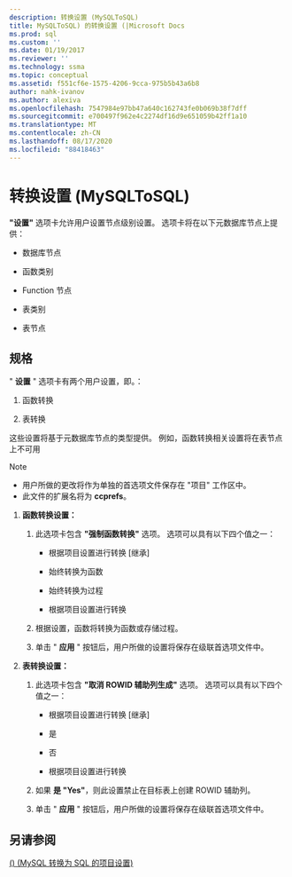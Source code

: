 ```yaml
---
description: 转换设置 (MySQLToSQL)
title: MySQLToSQL) 的转换设置 (|Microsoft Docs
ms.prod: sql
ms.custom: ''
ms.date: 01/19/2017
ms.reviewer: ''
ms.technology: ssma
ms.topic: conceptual
ms.assetid: f551cf6e-1575-4206-9cca-975b5b43a6b8
author: nahk-ivanov
ms.author: alexiva
ms.openlocfilehash: 7547984e97bb47a640c162743fe0b069b38f7dff
ms.sourcegitcommit: e700497f962e4c2274df16d9e651059b42ff1a10
ms.translationtype: MT
ms.contentlocale: zh-CN
ms.lasthandoff: 08/17/2020
ms.locfileid: "88418463"
---
```

# <a name="conversion-settings-mysqltosql"></a>转换设置 (MySQLToSQL)
**"设置"** 选项卡允许用户设置节点级别设置。 选项卡将在以下元数据库节点上提供：  
  
-   数据库节点  
  
-   函数类别  
  
-   Function 节点  
  
-   表类别  
  
-   表节点  
  
## <a name="specifications"></a>规格  
" **设置** " 选项卡有两个用户设置，即。：  
  
1.  函数转换  
  
2.  表转换  
  
这些设置将基于元数据库节点的类型提供。 例如，函数转换相关设置将在表节点上不可用  
  
> [!NOTE]  
> -   用户所做的更改将作为单独的首选项文件保存在 "项目" 工作区中。  
> -   此文件的扩展名将为 **ccprefs**。  
  
1.  **函数转换设置：**  
  
    1.  此选项卡包含 **"强制函数转换"** 选项。 选项可以具有以下四个值之一：  
  
        -   根据项目设置进行转换 [继承]  
  
        -   始终转换为函数  
  
        -   始终转换为过程  
  
        -   根据项目设置进行转换  
  
    2.  根据设置，函数将转换为函数或存储过程。  
  
    3.  单击 " **应用** " 按钮后，用户所做的设置将保存在级联首选项文件中。  
  
2.  **表转换设置：**  
  
    1.  此选项卡包含 **"取消 ROWID 辅助列生成"** 选项。 选项可以具有以下四个值之一：  
  
        -   根据项目设置进行转换 [继承]  
  
        -   是  
  
        -   否  
  
        -   根据项目设置进行转换  
  
    2.  如果 **是 "Yes"**，则此设置禁止在目标表上创建 ROWID 辅助列。  
  
    3.  单击 " **应用** " 按钮后，用户所做的设置将保存在级联首选项文件中。  
  
## <a name="see-also"></a>另请参阅  
[ ()  (MySQL 转换为 SQL 的项目设置) ](https://msdn.microsoft.com/7ad5fe44-6445-4ba8-a457-5af792631f11)  
  
